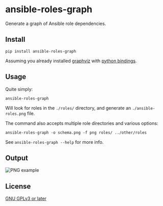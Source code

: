 # ansible-roles-graph

Generate a graph of Ansible role dependencies.

## Install

    pip install ansible-roles-graph

Assuming you already installed [graphviz](http://www.graphviz.org/)
with [python bindings](http://www.graphviz.org/content/python-graphviz).

## Usage

Quite simply:

    ansible-roles-graph

Will look for roles in the `./roles/` directory, and generate an `./ansible-roles.png` file.

The command also accepts multiple role directories and various options:

    ansible-roles-graph -o schema.png -f png roles/ ../other/roles

See `ansible-roles-graph --help` for more info.

## Output

![PNG example](./example.png)

## License

[GNU GPLv3 or later](https://www.gnu.org/licenses/gpl.html)
